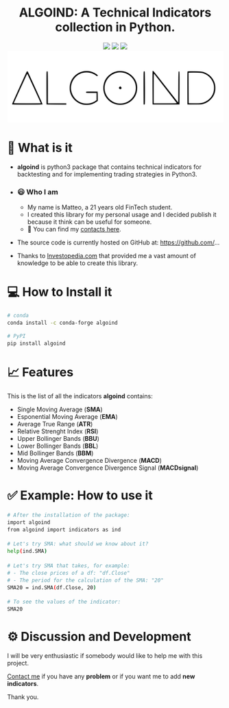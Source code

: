 <h1 align="center">ALGOIND: A Technical Indicators collection in Python.</h1>

<div align="center">
<img src="https://komarev.com/ghpvc/?username=matteoincremona&label=Profile%20views&color=blueviolet&style=flat" /> </a>
<img src ="https://img.shields.io/badge/pipy-%3E%20v3.7-blue" /> </a>
<img src ="https://img.shields.io/badge/version-0.0.2-green" /> </a>
<img src= "https://raw.githubusercontent.com/matteoincremona/algoind/main/logo.svg">

<div align="left">

# 🔎 What is it

- **algoind** is python3 package that contains technical indicators for backtesting and for implementing trading strategies in Python3.

- ### 😃 Who I am
  - My name is Matteo, a 21 years old FinTech student.
  - I created this library for my personal usage and I decided publish it because it think can be useful for someone.
  - 👋 You can find my [contacts here].

- The source code is currently hosted on GitHub at: https://github.com/...

- Thanks to [Investopedia.com] that provided me a vast amount of knowledge to be able to create this library.

# 💻 How to Install it
```sh
# conda
conda install -c conda-forge algoind
```

```sh
# PyPI
pip install algoind
```

# 📈 Features 
This is the list of all the indicators **algoind** contains:

  - Single Moving Average (**SMA**)
  - Esponential Moving Average (**EMA**)
  - Average True Range (**ATR**)
  - Relative Strenght Index (**RSI**)
  - Upper Bollinger Bands (**BBU**)
  - Lower Bollinger Bands (**BBL**)
  - Mid Bollinger Bands (**BBM**)
  - Moving Average Convergence Divergence (**MACD**)
  - Moving Average Convergence Divergence Signal (**MACDsignal**)

# ✅ Example: How to use it

```sh
# After the installation of the package:
import algoind
from algoind import indicators as ind

# Let's try SMA: what should we know about it?
help(ind.SMA)

# Let's try SMA that takes, for example:
# - The close prices of a df: "df.Close"
# - The period for the calculation of the SMA: "20"
SMA20 = ind.SMA(df.Close, 20)

# To see the values of the indicator:
SMA20
```
# ⚙️ Discussion and Development
I will be very enthusiastic if somebody would like to help me with this project.

[Contact me] if you have any **problem** or if you want me to add **new indicators**.

Thank you.

[contacts here]: https://github.com/matteoincremona/matteoincremona/
[Investopedia.com]: https://www.investopedia.com
[Contact me]: https://github.com/matteoincremona/matteoincremona/
